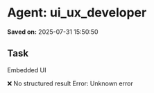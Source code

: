 # Agent: ui_ux_developer
**Saved on:** 2025-07-31 15:50:50

## Task
Embedded UI

❌ No structured result
Error: Unknown error

